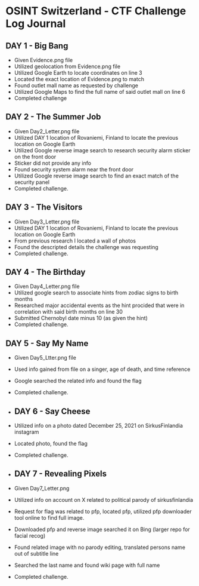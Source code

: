# OSINT Switzerland - CTF Challenge Log Journal

## DAY 1 - Big Bang
- Given Evidence.png file
- Utilized geolocation from Evidence.png file
- Utilized Google Earth to locate coordinates on line 3
- Located the exact location of Evidence.png to match
- Found outlet mall name as requested by challenge
- Utilized Google Maps to find the full name of said outlet mall on line 6
- Completed challenge

## DAY 2 - The Summer Job
- Given Day2_Letter.png file
- Utilized DAY 1 location of Rovaniemi, Finland to locate the previous location on Google Earth
- Utilized Google reverse image search to research security alarm sticker on the front door
- Sticker did not provide any info
- Found security system alarm near the front door
- Utilized Google reverse image search to find an exact match of the security panel
- Completed challenge.

## DAY 3 - The Visitors
- Given Day3_Letter.png file
- Utilized DAY 1 location of Rovaniemi, Finland to locate the previous location on Google Earth
- From previous research I located a wall of photos
- Found the descripted details the challenge was requesting
- Completed challenge.

## DAY 4 - The Birthday
- Given Day4_Letter.png file
- Utilized google search to associate hints from zodiac signs to birth months
- Researched major accidental events as the hint procided that were in correlation with said birth months on line 30
- Submitted Chernobyl date minus 10 (as given the hint)
- Completed challenge.

## DAY 5 - Say My Name
- Given Day5_Ltter.png file
- Used info gained from file on a singer, age of death, and time reference
- Google searched the related info and found the flag
- Completed challenge.

- ## DAY 6 - Say Cheese
- Utilized info on a photo dated December 25, 2021 on SirkusFinlandia instagram
- Located photo, found the flag
- Completed challenge.

- ## DAY 7 - Revealing Pixels
- Given Day7_Letter.png
- Utilized info on account on X related to political parody of sirkusfinlandia
- Request for flag was related to pfp, located pfp, utilized pfp downloader tool online to find full image.
- Downloaded pfp and reverse image searched it on Bing (larger repo for facial recog)
- Found related image with no parody editing, translated persons name out of subtitle line
- Searched the last name and found wiki page with full name
- Completed challenge.
